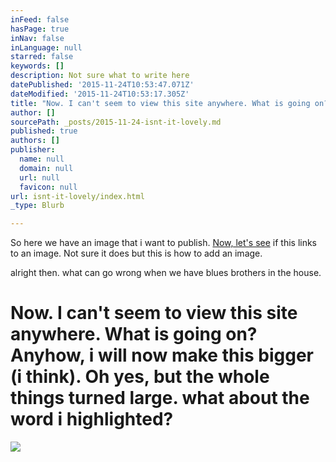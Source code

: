 ```yaml
---
inFeed: false
hasPage: true
inNav: false
inLanguage: null
starred: false
keywords: []
description: Not sure what to write here
datePublished: '2015-11-24T10:53:47.071Z'
dateModified: '2015-11-24T10:53:17.305Z'
title: "Now. I can't seem to view this site anywhere. What is going on? Anyhow, i will now make this bigger (i think). Oh yes, but the whole things turned large. what about the word i highlighted?"
author: []
sourcePath: _posts/2015-11-24-isnt-it-lovely.md
published: true
authors: []
publisher:
  name: null
  domain: null
  url: null
  favicon: null
url: isnt-it-lovely/index.html
_type: Blurb

---
```

So here we have an image that i want to publish. [Now, let's see][0] if this links to an image. Not sure it does but this is how to add an image. 

alright then. what can go wrong when we have blues brothers in the house. 

# Now. I can't seem to view this site anywhere. What is going on? Anyhow, i will now make this bigger (i think). Oh yes, but the whole things turned large. what about the word i highlighted?
![](https://the-grid-user-content.s3-us-west-2.amazonaws.com/48ea816a-b208-447a-b3a5-a284fdf56985.jpg)

[0]: /Users/marmus/Documents/LBi/management/presentations/assets